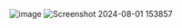 ![image](https://github.com/user-attachments/assets/d0d15771-03a5-43a8-9c89-fe1bec8c0b3c)
![Screenshot 2024-08-01 153857](https://github.com/user-attachments/assets/092a5c68-5a0b-4178-935f-29852d186ea0)
